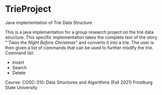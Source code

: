# TrieProject
Java implementation of Trie Data Structure

This is a java implementation for a group research project on the trie data structure.
This specific implementation takes the complete text of the story "<i>'Twas the Night Before Christmas</i>" and converts it into a trie.
The user is then given a list of commands that can be used to further modify the trie.
Command list:
<ul>
  <li>Insert</li>
  <li>Search</li>
  <li>Delete</li>
</ul> 



Course: 
COSC-310: Data Structures and Algorithms (Fall 2021)
Frostburg State University
